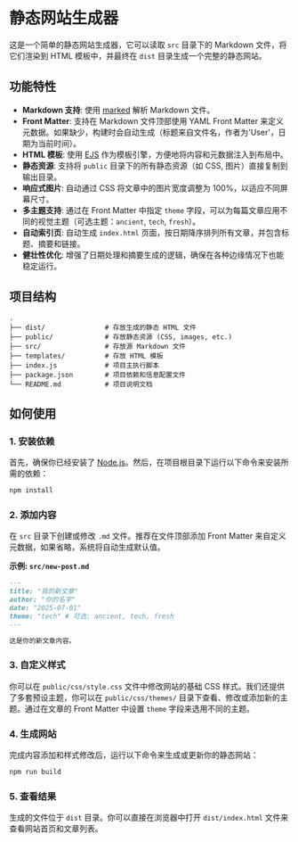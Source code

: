 # 静态网站生成器

这是一个简单的静态网站生成器，它可以读取 `src` 目录下的 Markdown 文件，将它们渲染到 HTML 模板中，并最终在 `dist` 目录生成一个完整的静态网站。

## 功能特性

-   **Markdown 支持**: 使用 [marked](https://github.com/markedjs/marked) 解析 Markdown 文件。
-   **Front Matter**: 支持在 Markdown 文件顶部使用 YAML Front Matter 来定义元数据。如果缺少，构建时会自动生成（标题来自文件名，作者为'User'，日期为当前时间）。
-   **HTML 模板**: 使用 [EJS](https://ejs.co/) 作为模板引擎，方便地将内容和元数据注入到布局中。
-   **静态资源**: 支持将 `public` 目录下的所有静态资源（如 CSS, 图片）直接复制到输出目录。
-   **响应式图片**: 自动通过 CSS 将文章中的图片宽度调整为 100%，以适应不同屏幕尺寸。
-   **多主题支持**: 通过在 Front Matter 中指定 `theme` 字段，可以为每篇文章应用不同的视觉主题（可选主题：`ancient`, `tech`, `fresh`）。
-   **自动索引页**: 自动生成 `index.html` 页面，按日期降序排列所有文章，并包含标题、摘要和链接。
-   **健壮性优化**: 增强了日期处理和摘要生成的逻辑，确保在各种边缘情况下也能稳定运行。

## 项目结构

```
.
├── dist/               # 存放生成的静态 HTML 文件
├── public/             # 存放静态资源 (CSS, images, etc.)
├── src/                # 存放源 Markdown 文件
├── templates/          # 存放 HTML 模板
├── index.js            # 项目主执行脚本
├── package.json        # 项目依赖和信息配置文件
└── README.md           # 项目说明文档
```

## 如何使用

### 1. 安装依赖

首先，确保你已经安装了 [Node.js](https://nodejs.org/)。然后，在项目根目录下运行以下命令来安装所需的依赖：

```bash
npm install
```

### 2. 添加内容

在 `src` 目录下创建或修改 `.md` 文件。推荐在文件顶部添加 Front Matter 来自定义元数据，如果省略，系统将自动生成默认值。

**示例: `src/new-post.md`**
```markdown
---
title: "我的新文章"
author: "你的名字"
date: "2025-07-01"
theme: "tech" # 可选: ancient, tech, fresh
---

这是你的新文章内容。
```

### 3. 自定义样式

你可以在 `public/css/style.css` 文件中修改网站的基础 CSS 样式。我们还提供了多套预设主题，你可以在 `public/css/themes/` 目录下查看、修改或添加新的主题。通过在文章的 Front Matter 中设置 `theme` 字段来选用不同的主题。

### 4. 生成网站

完成内容添加和样式修改后，运行以下命令来生成或更新你的静态网站：

```bash
npm run build
```

### 5. 查看结果

生成的文件位于 `dist` 目录。你可以直接在浏览器中打开 `dist/index.html` 文件来查看网站首页和文章列表。